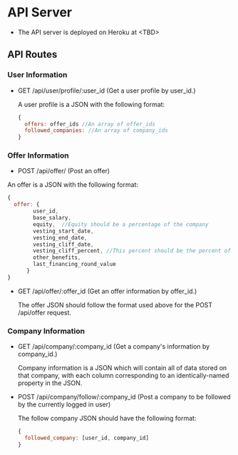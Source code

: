 # API Server
- The API server is deployed on Heroku at \<TBD\>

## API Routes

### User Information
- GET /api/user/profile/:user\_id (Get a user profile by user\_id.)
  
  A user profile is a JSON with the following format:
  ```javascript
  { 
    offers: offer_ids //An array of offer_ids
    followed_companies: //An array of company_ids
  }
  ```

### Offer Information
- POST /api/offer/ (Post an offer)

An offer is a JSON with the following format:
  ```javascript
  {
    offer: {
          user_id,
          base_salary, 
          equity,  //Equity should be a percentage of the company
          vesting_start_date, 
          vesting_end_date, 
          vesting_cliff_date, 
          vesting_cliff_percent, //This percent should be the percent of offered equity which vests on the cliff (e.g., if 25% of the offered options vest on the cliff date, this should be 0.25) 
          other_benefits,
          last_financing_round_value
        }
  }
  ```
- GET /api/offer/:offer\_id (Get an offer information by offer\_id.)
  
  The offer JSON should follow the format used above for the POST /api/offer request.
  
### Company Information
- GET /api/company/:company\_id (Get a company's information by company\_id.)
  
  Company information is a JSON which will contain all of data stored on that company, with each column corresponding to an identically-named property in the JSON.

- POST /api/company/follow/:company\_id (Post a company to be followed by the currently logged in user)

  The follow company JSON should have the following format:
  ```javascript
  { 
    followed_company: [user_id, company_id]
  }
  ```
